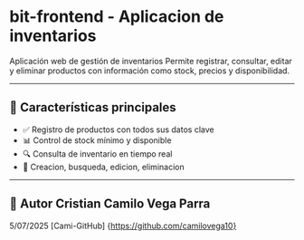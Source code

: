 # bit-frontend - Aplicacion de inventarios

Aplicación web de gestión de inventarios Permite registrar, consultar, editar y eliminar productos con información como stock, precios y disponibilidad.

---

## 🚀 Características principales

- ✅ Registro de productos con todos sus datos clave
- 📊 Control de stock mínimo y disponible
- 🔍 Consulta de inventario en tiempo real
- 📝 Creacion, busqueda, edicion, eliminacion 

---

## 📂 Autor Cristian Camilo Vega Parra
5/07/2025 [Cami-GitHub] {https://github.com/camilovega10}